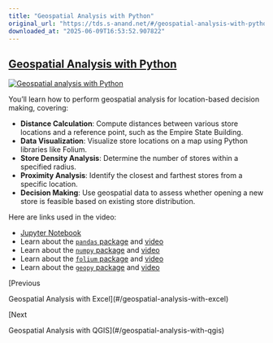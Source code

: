 ```yaml
---
title: "Geospatial Analysis with Python"
original_url: "https://tds.s-anand.net/#/geospatial-analysis-with-python?id=geospatial-analysis-with-python"
downloaded_at: "2025-06-09T16:53:52.907822"
---
```


[Geospatial Analysis with Python](#/geospatial-analysis-with-python?id=geospatial-analysis-with-python)
-------------------------------------------------------------------------------------------------------

[![Geospatial analysis with Python](https://i.ytimg.com/vi_webp/m_qayAJt-yE/sddefault.webp)](https://youtu.be/m_qayAJt-yE)

You’ll learn how to perform geospatial analysis for location-based decision making, covering:

* **Distance Calculation**: Compute distances between various store locations and a reference point, such as the Empire State Building.
* **Data Visualization**: Visualize store locations on a map using Python libraries like Folium.
* **Store Density Analysis**: Determine the number of stores within a specified radius.
* **Proximity Analysis**: Identify the closest and farthest stores from a specific location.
* **Decision Making**: Use geospatial data to assess whether opening a new store is feasible based on existing store distribution.

Here are links used in the video:

* [Jupyter Notebook](https://colab.research.google.com/drive/1TwKw2pQ9XKSdTUUsTq_ulw7rb-xVhays?usp=sharing)
* Learn about the [`pandas` package](https://pandas.pydata.org/pandas-docs/stable/user_guide/10min.html) and [video](https://youtu.be/vmEHCJofslg)
* Learn about the [`numpy` package](https://numpy.org/doc/stable/user/whatisnumpy.html) and [video](https://youtu.be/8JfDAm9y_7s)
* Learn about the [`folium` package](https://python-visualization.github.io/folium/latest/) and [video](https://youtu.be/t9Ed5QyO7qY)
* Learn about the [`geopy` package](https://pypi.org/project/geopy/) and [video](https://youtu.be/3jj_5kVmPLs)

[Previous

Geospatial Analysis with Excel](#/geospatial-analysis-with-excel)

[Next

Geospatial Analysis with QGIS](#/geospatial-analysis-with-qgis)